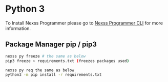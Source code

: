 # Python 3

To Install Nexss Programmer please go to [Nexss Programmer CLI](https://github.com/nexssp/cli#readme) for more information.

## Package Manager pip / pip3

```sh
nexss py freeze # the same as below
pip3 freeze > requirements.txt (freezes packages used)

nexss py req the same as below
python3 -m pip install -r requirements.txt
```
